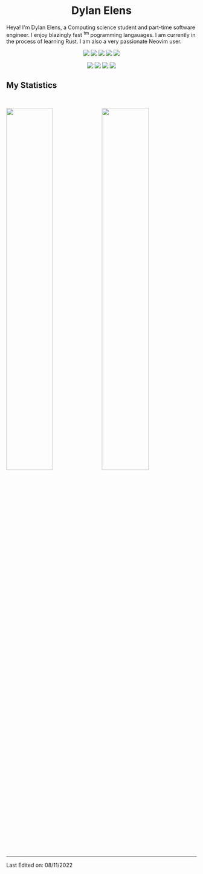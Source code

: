 <h1 align="center">
  <b>Dylan Elens</b>
</h1>

Heya! I'm Dylan Elens, a Computing science student and part-time software engineer. I enjoy blazingly fast <sup>tm</sup>
pogramming langauages. I am currently in the process of learning Rust. I am also a very passionate Neovim user.
<br>

<p>
<div align="center">
  <img src="https://img.shields.io/badge/-Typescript-c58545?style=for-the-badge&logo=typescript&logoColor=c58545&labelColor=282828">
  <img src="https://img.shields.io/badge/-Rust-98b982?style=for-the-badge&logo=Rust&logoColor=98b982&labelColor=282828">
  <img src="https://img.shields.io/badge/-Laravel-d1a01f?style=for-the-badge&logo=Php&logoColor=d1a01f&labelColor=282828">
  <img src="https://img.shields.io/badge/-Python-98b982?style=for-the-badge&logo=Python&logoColor=98b982&labelColor=282828">
  <img src="https://img.shields.io/badge/-React-98b982?style=for-the-badge&logo=React&logoColor=98b982&labelColor=282828">

</div>
</p>

<p>
<div align="center">
  <img src="https://img.shields.io/badge/-Linux-c58545?style=for-the-badge&logo=linux&logoColor=c58545&labelColor=282828">
  <img src="https://img.shields.io/badge/-Vue-98b982?style=for-the-badge&logo=javascript&logoColor=98b982&labelColor=282828">
  <img src="https://img.shields.io/badge/-bash-d1a01f?style=for-the-badge&logo=shell&logoColor=d1a01f&labelColor=282828">
  <img src="https://img.shields.io/badge/-Docker-98b982?style=for-the-badge&logo=docker&logoColor=98b982&labelColor=282828">

</div>
</p>


## My Statistics

<br/>
<p align="left">
  <img width="49.5%" src="https://github-readme-stats.vercel.app/api?username=DylanElens&show_icons=true&theme=gruvbox&hide_border=true" />
    <img width="49.5%" src="https://github-readme-streak-stats.herokuapp.com/?user=DylanElens&theme=gruvbox&hide_border=true" />
  </a>
</p>
<br>

------
Last Edited on: 08/11/2022
